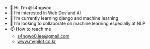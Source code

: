 - 👋 Hi, I’m @s4ngwoo
- 👀 I’m interested in Web Dev and AI
- 🌱 I’m currently learning django and machine learning
- 💞️ I’m looking to collaborate on machine learning especially at NLP
- 📫 How to reach me
  -  s4ngwo0.lee@gmail.com
  -  www.mypilot.co.kr

<!---
s4ngwoo/s4ngwoo is a ✨ special ✨ repository because its `README.md` (this file) appears on your GitHub profile.
You can click the Preview link to take a look at your changes.
--->

